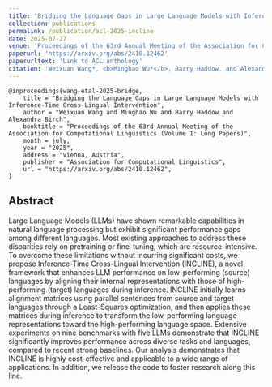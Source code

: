 ```yaml
---
title: "Bridging the Language Gaps in Large Language Models with Inference-Time Cross-Lingual Intervention"
collection: publications
permalink: /publication/acl-2025-incline
date: 2025-07-27
venue: 'Proceedings of the 63rd Annual Meeting of the Association for Computational Linguistics (Volume 1: Long Papers)'
paperurl: 'https://arxiv.org/abs/2410.12462'
paperurltext: 'Link to ACL anthology'
citation: 'Weixuan Wang*, <b>Minghao Wu*</b>, Barry Haddow, and Alexandra Birch. 2025. <a href="http://minghao-wu.github.io/files/papers/incline_acl_2025.pdf"><u>Universal Conditional Masked Language Pre-training for Neural Machine Translation</u></a>. In <i>Proceedings of the 63rd Annual Meeting of the Association for Computational Linguistics (<b>ACL</b>)</i> , Vienna, Austria. Association for Computational Linguistics.'
---
```


```
@inproceedings{wang-etal-2025-bridge,
    title = "Bridging the Language Gaps in Large Language Models with Inference-Time Cross-Lingual Intervention",
    author = "Weixuan Wang and Minghao Wu and Barry Haddow and Alexandra Birch",
    booktitle = "Proceedings of the 63rd Annual Meeting of the Association for Computational Linguistics (Volume 1: Long Papers)",
    month = july,
    year = "2025",
    address = "Vienna, Austria",
    publisher = "Association for Computational Linguistics",
    url = "https://arxiv.org/abs/2410.12462",
}
```

## Abstract
Large Language Models (LLMs) have shown remarkable capabilities in natural language processing but exhibit significant performance gaps among different languages. Most existing approaches to address these disparities rely on pretraining or fine-tuning, which are resource-intensive. To overcome these limitations without incurring significant costs, we propose Inference-Time Cross-Lingual Intervention (INCLINE), a novel framework that enhances LLM performance on low-performing (source) languages by aligning their internal representations with those of high-performing (target) languages during inference. INCLINE initially learns alignment matrices using parallel sentences from source and target languages through a Least-Squares optimization, and then applies these matrices during inference to transform the low-performing language representations toward the high-performing language space. Extensive experiments on nine benchmarks with five LLMs demonstrate that INCLINE significantly improves performance across diverse tasks and languages, compared to recent strong baselines. Our analysis demonstrates that INCLINE is highly cost-effective and applicable to a wide range of applications. In addition, we release the code to foster research along this line.